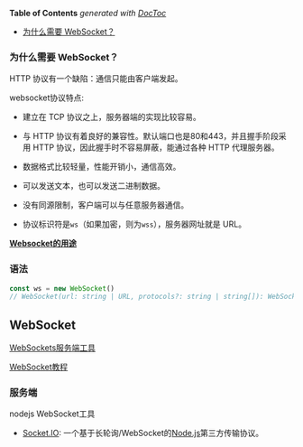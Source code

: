 <!-- START doctoc generated TOC please keep comment here to allow auto update -->
<!-- DON'T EDIT THIS SECTION, INSTEAD RE-RUN doctoc TO UPDATE -->
**Table of Contents**  *generated with [DocToc](https://github.com/thlorenz/doctoc)*

- [为什么需要 WebSocket？](#%E4%B8%BA%E4%BB%80%E4%B9%88%E9%9C%80%E8%A6%81-websocket)

<!-- END doctoc generated TOC please keep comment here to allow auto update -->

### 为什么需要 WebSocket？

HTTP 协议有一个缺陷：通信只能由客户端发起。

websocket协议特点:

- 建立在 TCP 协议之上，服务器端的实现比较容易。

- 与 HTTP 协议有着良好的兼容性。默认端口也是80和443，并且握手阶段采用 HTTP 协议，因此握手时不容易屏蔽，能通过各种 HTTP 代理服务器。
- 数据格式比较轻量，性能开销小，通信高效。
- 可以发送文本，也可以发送二进制数据。
- 没有同源限制，客户端可以与任意服务器通信。
- 协议标识符是`ws`（如果加密，则为`wss`），服务器网址就是 URL。

[**Websocket的用途**](https://blog.51cto.com/yuexiaosheng/2482706)



### 语法

```js
const ws = new WebSocket()
// WebSocket(url: string | URL, protocols?: string | string[]): WebSocket
```



## WebSocket

[WebSockets服务端工具](https://developer.mozilla.org/zh-CN/docs/Web/API/WebSockets_API)

[WebSocket教程](http://www.ruanyifeng.com/blog/2017/05/websocket.html)

### 服务端

nodejs WebSocket工具

- [Socket.IO](http://socket.io/): 一个基于长轮询/WebSocket的[Node.js](http://nodejs.org/)第三方传输协议。

